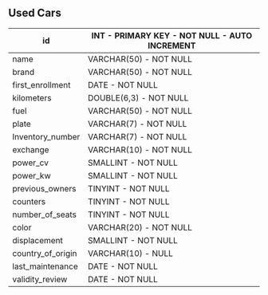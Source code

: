 ## Used Cars


| id | INT - PRIMARY KEY - NOT NULL - AUTO INCREMENT |
| ------- | --------- |
| name | VARCHAR(50) - NOT NULL |
| brand | VARCHAR(50) - NOT NULL |
| first_enrollment | DATE - NOT NULL |
| kilometers | DOUBLE(6,3) - NOT NULL |
| fuel | VARCHAR(50) - NOT NULL |
| plate | VARCHAR(7) - NOT NULL |
| Inventory_number | VARCHAR(7) - NOT NULL |
| exchange | VARCHAR(10) - NOT NULL |
| power_cv | SMALLINT - NOT NULL |
| power_kw | SMALLINT - NOT NULL |
| previous_owners | TINYINT - NOT NULL |
| counters | TINYINT - NOT NULL |
| number_of_seats | TINYINT - NOT NULL |
| color | VARCHAR(20) - NOT NULL |
| displacement | SMALLINT - NOT NULL |
| country_of_origin | VARCHAR(10) - NULL |
| last_maintenance | DATE - NOT NULL |
| validity_review | DATE - NOT NULL |
